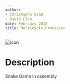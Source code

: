 ```yaml
---
author:
- Christophe Saad
- David Cian
date: February 2018
title: Multicycle-Processor
---
```


![icon](https://user-images.githubusercontent.com/36798245/48853199-46f01900-edaf-11e8-86b9-3b6668fed058.png)

Description
===========
Snake Game in assembly
